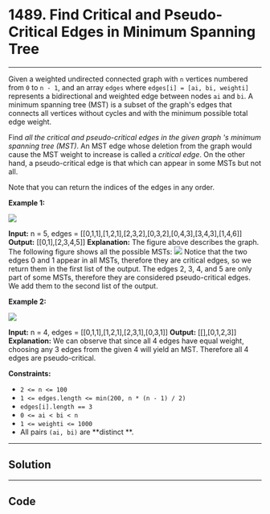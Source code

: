 # 1489. Find Critical and Pseudo-Critical Edges in Minimum Spanning Tree

---

Given a weighted undirected connected graph with `n` vertices numbered from `0` to `n - 1`, and an array `edges` where `edges[i] = [ai, bi, weighti]` represents a bidirectional and weighted edge between nodes `ai` and `bi`. A minimum spanning tree (MST) is a subset of the graph's edges that connects all vertices without cycles and with the minimum possible total edge weight.

Find _all the critical and pseudo-critical edges in the given graph 's minimum spanning tree (MST)_. An MST edge whose deletion from the graph would cause the MST weight to increase is called a _critical edge_. On the other hand, a pseudo-critical edge is that which can appear in some MSTs but not all.

Note that you can return the indices of the edges in any order.

 

**Example 1:**

![](https://assets.leetcode.com/uploads/2020/06/04/ex1.png)


**Input:** n = 5, edges = [[0,1,1],[1,2,1],[2,3,2],[0,3,2],[0,4,3],[3,4,3],[1,4,6]]
**Output:** [[0,1],[2,3,4,5]]
**Explanation:** The figure above describes the graph.
The following figure shows all the possible MSTs:
![](https://assets.leetcode.com/uploads/2020/06/04/msts.png)
Notice that the two edges 0 and 1 appear in all MSTs, therefore they are critical edges, so we return them in the first list of the output.
The edges 2, 3, 4, and 5 are only part of some MSTs, therefore they are considered pseudo-critical edges. We add them to the second list of the output.


**Example 2:**

![](https://assets.leetcode.com/uploads/2020/06/04/ex2.png)


**Input:** n = 4, edges = [[0,1,1],[1,2,1],[2,3,1],[0,3,1]]
**Output:** [[],[0,1,2,3]]
**Explanation:** We can observe that since all 4 edges have equal weight, choosing any 3 edges from the given 4 will yield an MST. Therefore all 4 edges are pseudo-critical.


 

**Constraints:**

  * `2 <= n <= 100`
  * `1 <= edges.length <= min(200, n * (n - 1) / 2)`
  * `edges[i].length == 3`
  * `0 <= ai < bi < n`
  * `1 <= weighti <= 1000`
  * All pairs `(ai, bi)` are **distinct **.

---

## Solution



---

## Code
```python


```